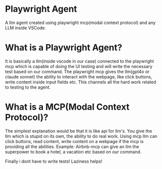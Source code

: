 # Playwright Agent

A llm agent created using playwright mcp(modal context protocol) and any LLM inside VSCode.

# What is a Playwright Agent? 

It is basically a llm(inside vscode in our case) connected to the playwright mcp which is
capable of doing the UI testing and will write the necessary test based on our command.
The playwright mcp gives the llm(gpt4o or claude sonnet) the ability to interact with the webpage,
like click buttons, write content inside input fields etc. This channels all the hard work
related to testing to the agent.

# What is a MCP(Modal Context Protocol)?

The simplest explanation would be that it is like api for llm's. You give the llm which is stupid on its 
own, the ability to do real work. Using mcp llm can click buttons, read content, write content on a webpage
if the mcp is providing all the abilities. Example: Airbnb-mcp can give an llm the superpower to book
a hotel, a vacation etc based on our command.

Finally i dont have to write tests! Laziness helps!



